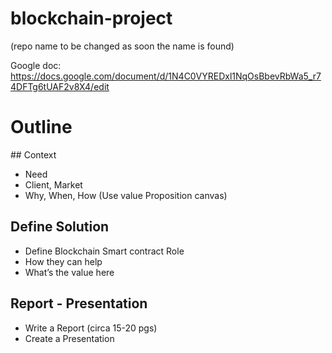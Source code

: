 # blockchain-project
(repo name to be changed as soon the name is found)

Google doc:
https://docs.google.com/document/d/1N4C0VYREDxl1NqOsBbevRbWa5_r74DFTg6tUAF2v8X4/edit

# Outline

## Context
+ Need
+ Client, Market
+ Why, When, How
(Use value Proposition canvas)

## Define Solution
+ Define Blockchain Smart contract Role
+ How they can help
+ What’s the value here

## Report - Presentation
+ Write a Report (circa 15-20 pgs)
+ Create a Presentation 
